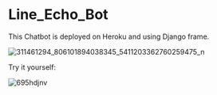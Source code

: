 # Line_Echo_Bot
This Chatbot is deployed on Heroku and using Django frame.

![311461294_806101894038345_5411203362760259475_n](https://user-images.githubusercontent.com/49478754/196616748-2c9b09e7-c073-4557-bd77-112b5b5edb0d.jpg)

Try it yourself:

![695hdjnv](https://user-images.githubusercontent.com/49478754/196616819-904cec84-a1e2-459d-93d8-d39de282f614.png)
